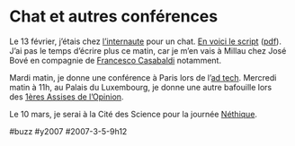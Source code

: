 # Chat et autres conférences

Le 13 février, j’étais chez [l’internaute](http://www.linternaute.com) pour un chat. [En voici le script](http://www.linternaute.com/actualite/interviews/07/thierry-crouzet/chat.shtml) ([pdf](http://blog.tcrouzet.com/images_tc/2007internaute.pdf)). J’ai pas le temps d’écrire plus ce matin, car je m’en vais à Millau chez José Bové en compagnie de [Francesco Casabaldi](http://francescocasabaldi.typepad.com) notamment.

Mardi matin, je donne une conférence à Paris lors de l’[ad tech](http://www.ad-techparis.com/_fr/index.html). Mercredi matin à 11h, au Palais du Luxembourg, je donne une autre bafouille lors des [1ères Assises de l’Opinion](http://blog.tcrouzet.com/images_tc/2007assises.pdf).

Le 10 mars, je serai à la Cité des Science pour la journée [Néthique](http://nethique.info/2007/02/27/10-mars-programme-journee-nethique-au-carrefour-du-numerique-a-la-cite-des-sciences/).

#buzz #y2007 #2007-3-5-9h12
